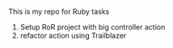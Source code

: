 This is my repo for Ruby tasks

1) Setup RoR project with big controller action
2) refactor action using Trailblazer
